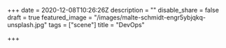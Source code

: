 +++
date = 2020-12-08T10:26:26Z
description = ""
disable_share = false
draft = true
featured_image = "/images/malte-schmidt-engr5ybjqkq-unsplash.jpg"
tags = ["scene"]
title = "DevOps"

+++

